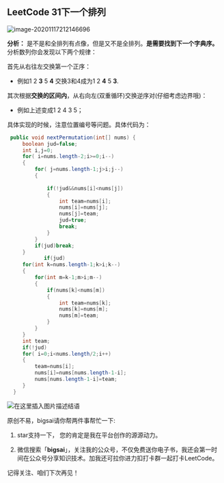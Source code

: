 ## LeetCode 31下一个排列
![image-20201117212146696](https://bigsai.oss-cn-shanghai.aliyuncs.com/img/image-20201117212146696.png)

**分析：**
是不是和全排列有点像，但是又不是全排列。**是需要找到下一个字典序。**
分析数列你会发现以下两个规律：

首先从右往左交换第一个正序：
- 例如1 2 **3** 5 **4** 交换3和4成为1 2 **4** 5 **3**.

其次根据**交换的区间内**，从右向左(双重循环)交换逆序对(仔细考虑边界哦)：
- 例如上述变成1 2 4 3 5；

具体实现的时候，注意位置编号等问题。具体代码为：

```java
 public void nextPermutation(int[] nums) {
     boolean jud=false;
	 int i,j=0;
	 for( i=nums.length-2;i>=0;i--)
	 {
		 for( j=nums.length-1;j>i;j--)
		 {
			 
			 if(!jud&&nums[i]<nums[j])
			 {
				 int team=nums[i];
				 nums[i]=nums[j];
				 nums[j]=team;
				 jud=true;
				 break;
			 }
		 }
		 if(jud)break;
	 }
            if(jud)
	 for(int k=nums.length-1;k>i;k--)
	 {
		 for(int m=k-1;m>i;m--)
		 {
			 if(nums[k]<nums[m])
			 {
				 int team=nums[k];
				 nums[k]=nums[m];
				 nums[m]=team;
			 }
		 }
	 }
	 int team;
	 if(!jud)
	 for( i=0;i<nums.length/2;i++)
	 {
		 team=nums[i];
		 nums[i]=nums[nums.length-1-i];
		 nums[nums.length-1-i]=team;
	 }
  }
```

![在这里插入图片描述](https://img-blog.csdnimg.cn/20200921205622320.png?x-oss-process=image/watermark,type_ZmFuZ3poZW5naGVpdGk,shadow_10,text_aHR0cHM6Ly9ibG9nLmNzZG4ubmV0L3FxXzQwNjkzMTcx,size_1,color_FFFFFF,t_70#pic_center)结语

原创不易，bigsai请你帮两件事帮忙一下:

1. star支持一下， 您的肯定是我在平台创作的源源动力。

2. 微信搜索「**bigsai**」，关注我的公众号，不仅免费送你电子书，我还会第一时间在公众号分享知识技术。加我还可拉你进力扣打卡群一起打卡LeetCode。

记得关注、咱们下次再见！